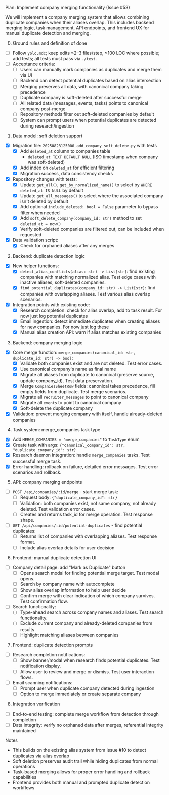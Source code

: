 Plan: Implement company merging functionality (Issue #53)

We will implement a company merging system that allows combining duplicate companies when their aliases overlap. This includes backend merging logic, task management, API endpoints, and frontend UX for manual duplicate detection and merging.

0. Ground rules and definition of done

- [ ] Follow `yolo.mdc`; keep edits ≤2–3 files/step, ≤100 LOC where possible; add tests; all tests must pass via `./test`.
- [ ] Acceptance criteria:
  - [ ] Users can manually mark companies as duplicates and merge them via UI
  - [ ] Backend can detect potential duplicates based on alias intersection
  - [ ] Merging preserves all data, with canonical company taking precedence
  - [ ] Duplicate company is soft-deleted after successful merge
  - [ ] All related data (messages, events, tasks) points to canonical company post-merge
  - [ ] Repository methods filter out soft-deleted companies by default
  - [ ] System can prompt users when potential duplicates are detected during research/ingestion

1. Data model: soft deletion support

- [x] Migration file: `20250828125000_add_company_soft_delete.py` with tests
    - [x] Add `deleted_at` column to companies table
         - `deleted_at TEXT DEFAULT NULL` (ISO timestamp when company was soft-deleted)
    - [x] Add index on `deleted_at` for efficient filtering
    - [x] Migration success, data consistency checks
- [x] Repository changes with tests:
  - [x] Update `get_all()`, `get_by_normalized_name()` to select by `WHERE deleted_at IS NULL` by default
  - [x] Update `get_all_messages()` to select where the associated company isn't deleted by default
  - [x] Add optional `include_deleted: bool = False` parameter to bypass filter when needed
  - [x] Add `soft_delete_company(company_id: str)` method to set `deleted_at = now()`
  - [x] Verify soft-deleted companies are filtered out, can be included when requested
- [x] Data validation script:
  - [x] Check for orphaned aliases after any merges

2. Backend: duplicate detection logic

- [x] New helper functions:
  - [x] `detect_alias_conflicts(alias: str) -> List[str]`: find existing companies with matching normalized alias. Test edge cases with inactive aliases, soft-deleted companies.
  - [x] `find_potential_duplicates(company_id: str) -> List[str]`: find companies with overlapping aliases.  Test various alias overlap scenarios. 
- [x] Integration points with existing code:
  - [x] Research completion: check for alias overlap, add to task result. For now just log potential duplicates
  - [x] Email ingestion: detect immediate duplicates when creating aliases for new companies. For now just log these
  - [x] Manual alias creation API: warn if alias matches existing companies

3. Backend: company merging logic

- [x] Core merge function: `merge_companies(canonical_id: str, duplicate_id: str) -> bool`:
  - [x] Validate both companies exist and are not deleted. Test error cases.
  - [x] Use canonical company's name as final name
  - [x] Migrate all aliases from duplicate to canonical (preserve source, update company_id). Test data preservation.
  - [x] Merge `CompaniesSheetRow` fields: canonical takes precedence, fill empty fields from duplicate. Test merge scenarios.
  - [x] Migrate all `recruiter_messages` to point to canonical company
  - [x] Migrate all `events` to point to canonical company  
  - [x] Soft-delete the duplicate company
- [x] Validation: prevent merging company with itself, handle already-deleted companies

4. Task system: merge_companies task type

- [x] Add `MERGE_COMPANIES = "merge_companies"` to `TaskType` enum
- [x] Create task with args: `{"canonical_company_id": str, "duplicate_company_id": str}`
- [x] Research daemon integration: handle `merge_companies` tasks. Test successful merge task.
- [x] Error handling: rollback on failure, detailed error messages. Test error scenarios and rollback.

5. API: company merging endpoints

- [ ] `POST /api/companies/:id/merge` - start merge task:
  - [ ] Request body: `{"duplicate_company_id": str}`
  - [ ] Validation: both companies exist, not same company, not already deleted. Test validation error cases.
  - [ ] Creates and returns task_id for merge operation. Test response shape.
- [ ] `GET /api/companies/:id/potential-duplicates` - find potential duplicates:
  - [ ] Returns list of companies with overlapping aliases. Test response format.
  - [ ] Include alias overlap details for user decision

6. Frontend: manual duplicate detection UI

- [ ] Company detail page: add "Mark as Duplicate" button
  - [ ] Opens search modal for finding potential merge target. Test modal opens.
  - [ ] Search by company name with autocomplete
  - [ ] Show alias overlap information to help user decide
  - [ ] Confirm merge with clear indication of which company survives. Test confirmation flow.
- [ ] Search functionality:
  - [ ] Type-ahead search across company names and aliases. Test search functionality.
  - [ ] Exclude current company and already-deleted companies from results
  - [ ] Highlight matching aliases between companies

7. Frontend: duplicate detection prompts

- [ ] Research completion notifications:
  - [ ] Show banner/modal when research finds potential duplicates. Test notification display.
  - [ ] Allow user to review and merge or dismiss. Test user interaction flows.
- [ ] Email scanning notifications:
  - [ ] Prompt user when duplicate company detected during ingestion
  - [ ] Option to merge immediately or create separate company

8. Integration verification

- [ ] End-to-end testing: complete merge workflow from detection through completion
- [ ] Data integrity: verify no orphaned data after merges, referential integrity maintained

Notes

- This builds on the existing alias system from Issue #10 to detect duplicates via alias overlap
- Soft deletion preserves audit trail while hiding duplicates from normal operations
- Task-based merging allows for proper error handling and rollback capabilities
- Frontend provides both manual and prompted duplicate detection workflows
